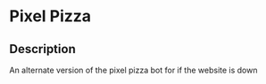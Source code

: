 Pixel Pizza
==============================

Description
------------------------------
An alternate version of the pixel pizza bot for if the website is down
